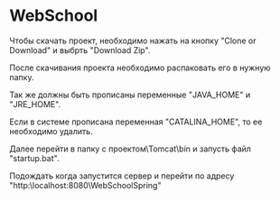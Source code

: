 # WebSchool
Чтобы скачать проект, необходимо нажать на кнопку "Clone or Download" и выбрть "Download Zip".

После скачивания проекта необходимо распаковать его в нужную папку.

Так же должны быть прописаны переменные "JAVA_HOME" и "JRE_HOME".

Если в системе прописана переменная "CATALINA_HOME", то ее необходимо удалить. 

Далее перейти в папку с проектом\Tomcat\bin и запусть файл "startup.bat".

Подождать когда запустится сервер и перейти по адресу "http:\\localhost:8080\WebSchoolSpring\"
